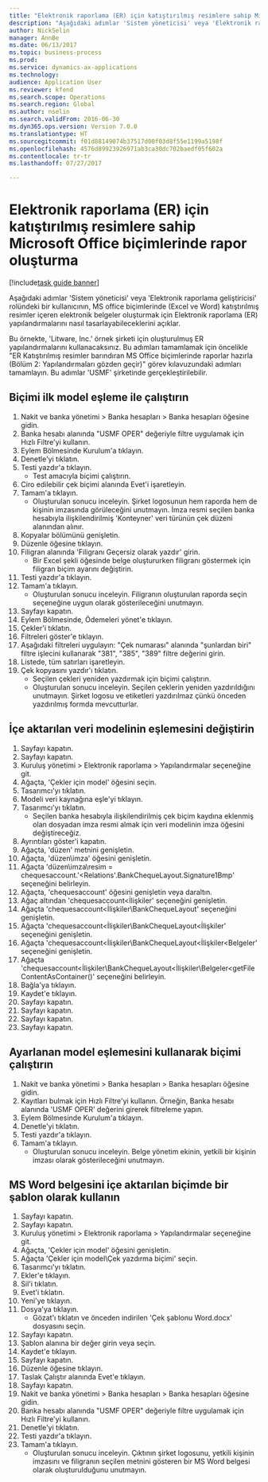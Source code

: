 ```yaml
--- 
title: "Elektronik raporlama (ER) için katıştırılmış resimlere sahip Microsoft Office biçimlerinde rapor oluşturma"
description: "Aşağıdaki adımlar 'Sistem yöneticisi' veya 'Elektronik raporlama geliştiricisi' rolündeki bir kullanıcının, MS office biçimlerinde (Excel ve Word) katıştırılmış resimler içeren elektronik belgeler oluşturmak için Elektronik raporlama (ER) yapılandırmalarını nasıl tasarlayabileceklerini açıklar."
author: NickSelin
manager: AnnBe
ms.date: 06/13/2017
ms.topic: business-process
ms.prod: 
ms.service: dynamics-ax-applications
ms.technology: 
audience: Application User
ms.reviewer: kfend
ms.search.scope: Operations
ms.search.region: Global
ms.author: nselin
ms.search.validFrom: 2016-06-30
ms.dyn365.ops.version: Version 7.0.0
ms.translationtype: HT
ms.sourcegitcommit: f01d88149074b37517d00f03d8f55e1199a5198f
ms.openlocfilehash: 4576d89923926971ab3ca30dc702baedf05f602a
ms.contentlocale: tr-tr
ms.lasthandoff: 07/27/2017

---
```

# <a name="generate-reports-in-microsoft-office-formats-with-embedded-images-for-electronic-reporting-er"></a>Elektronik raporlama (ER) için katıştırılmış resimlere sahip Microsoft Office biçimlerinde rapor oluşturma

[!include[task guide banner](../../includes/task-guide-banner.md)]

Aşağıdaki adımlar 'Sistem yöneticisi' veya 'Elektronik raporlama geliştiricisi' rolündeki bir kullanıcının, MS office biçimlerinde (Excel ve Word) katıştırılmış resimler içeren elektronik belgeler oluşturmak için Elektronik raporlama (ER) yapılandırmalarını nasıl tasarlayabileceklerini açıklar.

Bu örnekte, 'Litware, Inc.' örnek şirketi için oluşturulmuş ER yapılandırmalarını kullanacaksınız.  Bu adımları tamamlamak için öncelikle "ER Katıştırılmış resimler barındıran MS Office biçimlerinde raporlar hazırla (Bölüm 2: Yapılandırmaları gözden geçir)" görev kılavuzundaki adımları tamamlayın. Bu adımlar 'USMF' şirketinde gerçekleştirilebilir.


## <a name="run-format-with-initial-model-mapping"></a>Biçimi ilk model eşleme ile çalıştırın
1. Nakit ve banka yönetimi > Banka hesapları > Banka hesapları öğesine gidin.
2. Banka hesabı alanında "USMF OPER" değeriyle filtre uygulamak için Hızlı Filtre'yi kullanın.
3. Eylem Bölmesinde Kurulum'a tıklayın.
4. Denetle'yi tıklatın.
5. Testi yazdır'a tıklayın.
    * Test amacıyla biçimi çalıştırın.  
6. Ciro edilebilir çek biçimi alanında Evet'i işaretleyin.
7. Tamam'a tıklayın.
    * Oluşturulan sonucu inceleyin. Şirket logosunun hem raporda hem de kişinin imzasında görüleceğini unutmayın. İmza resmi seçilen banka hesabıyla ilişkilendirilmiş 'Konteyner' veri türünün çek düzeni alanından alınır.  
8. Kopyalar bölümünü genişletin.
9. Düzenle öğesine tıklayın.
10. Filigran alanında 'Filigranı Geçersiz olarak yazdır' girin.
    * Bir Excel şekli öğesinde belge oluştururken filigranı göstermek için filigran biçim ayarını değiştirin.  
11. Testi yazdır'a tıklayın.
12. Tamam'a tıklayın.
    * Oluşturulan sonucu inceleyin. Filigranın oluşturulan raporda seçin seçeneğine uygun olarak gösterileceğini unutmayın.  
13. Sayfayı kapatın.
14. Eylem Bölmesinde, Ödemeleri yönet'e tıklayın.
15. Çekler'i tıklatın.
16. Filtreleri göster'e tıklayın.
17. Aşağıdaki filtreleri uygulayın: "Çek numarası" alanında "şunlardan biri" filtre işlecini kullanarak "381", "385", "389" filtre değerini girin.
18. Listede, tüm satırları işaretleyin.
19. Çek kopyasını yazdır'ı tıklatın.
    * Seçilen çekleri yeniden yazdırmak için biçimi çalıştırın.  
    * Oluşturulan sonucu inceleyin. Seçilen çeklerin yeniden yazdırıldığını unutmayın. Şirket logosu ve etiketleri yazdırılmaz çünkü önceden yazdırılmış formda mevcutturlar.  

## <a name="modify-the-mapping-of-the-imported-data-model"></a>İçe aktarılan veri modelinin eşlemesini değiştirin
1. Sayfayı kapatın.
2. Sayfayı kapatın.
3. Kuruluş yönetimi > Elektronik raporlama > Yapılandırmalar seçeneğine git.
4. Ağaçta, 'Çekler için model' öğesini seçin.
5. Tasarımcı'yı tıklatın.
6. Modeli veri kaynağına eşle'yi tıklayın.
7. Tasarımcı'yı tıklatın.
    * Seçilen banka hesabıyla ilişkilendirilmiş çek biçim kaydına eklenmiş olan dosyadan imza resmi almak için veri modelinin imza öğesini değiştireceğiz.  
8. Ayrıntıları göster'i kapatın.
9. Ağaçta, 'düzen' metnini genişletin.
10. Ağaçta, 'düzen\imza' öğesini genişletin.
11. Ağaçta 'düzen\imza\resim = chequesaccount.'<Relations'.BankChequeLayout.Signature1Bmp' seçeneğini belirleyin.
12. Ağaçta, 'chequesaccount' öğesini genişletin veya daraltın.
13. Ağaç altından 'chequesaccount\<İlişkiler' seçeneğini genişletin.
14. Ağaçta 'chequesaccount\<İlişkiler\BankChequeLayout' seçeneğini genişletin.
15. Ağaçta 'chequesaccount\<İlişkiler\BankChequeLayout\<İlişkiler' seçeneğini genişletin.
16. Ağaçta 'chequesaccount\<İlişkiler\BankChequeLayout\<İlişkiler\<Belgeler' seçeneğini genişletin.
17. Ağaçta 'chequesaccount\<İlişkiler\BankChequeLayout\<İlişkiler\Belgeler\<getFileContentAsContainer()' seçeneğini belirleyin.
18. Bağla'ya tıklayın.
19. Kaydet'e tıklayın.
20. Sayfayı kapatın.
21. Sayfayı kapatın.
22. Sayfayı kapatın.
23. Sayfayı kapatın.

## <a name="run-format-using-the-adjusted-model-mapping"></a>Ayarlanan model eşlemesini kullanarak biçimi çalıştırın
1. Nakit ve banka yönetimi > Banka hesapları > Banka hesapları öğesine gidin.
2. Kayıtları bulmak için Hızlı Filtre'yi kullanın. Örneğin, Banka hesabı alanında 'USMF OPER' değerini girerek filtreleme yapın.
3. Eylem Bölmesinde Kurulum'a tıklayın.
4. Denetle'yi tıklatın.
5. Testi yazdır'a tıklayın.
6. Tamam'a tıklayın.
    * Oluşturulan sonucu inceleyin. Belge yönetim ekinin, yetkili bir kişinin imzası olarak gösterileceğini unutmayın.  

## <a name="use-ms-word-document-as-a-template-in-the-imported-format"></a>MS Word belgesini içe aktarılan biçimde bir şablon olarak kullanın
1. Sayfayı kapatın.
2. Sayfayı kapatın.
3. Kuruluş yönetimi > Elektronik raporlama > Yapılandırmalar seçeneğine git.
4. Ağaçta, 'Çekler için model' öğesini genişletin.
5. Ağaçta 'Çekler için model\Çek yazdırma biçimi' seçin.
6. Tasarımcı'yı tıklatın.
7. Ekler'e tıklayın.
8. Sil'i tıklatın.
9. Evet'i tıklatın.
10. Yeni'ye tıklayın.
11. Dosya'ya tıklayın.
    * Gözat'ı tıklatın ve önceden indirilen 'Çek şablonu Word.docx' dosyasını seçin.  
12. Sayfayı kapatın.
13. Şablon alanına bir değer girin veya seçin.
14. Kaydet'e tıklayın.
15. Sayfayı kapatın.
16. Düzenle öğesine tıklayın.
17. Taslak Çalıştır alanında Evet'e tıklayın.
18. Sayfayı kapatın.
19. Nakit ve banka yönetimi > Banka hesapları > Banka hesapları öğesine gidin.
20. Banka hesabı alanında "USMF OPER" değeriyle filtre uygulamak için Hızlı Filtre'yi kullanın.
21. Denetle'yi tıklatın.
22. Testi yazdır'a tıklayın.
23. Tamam'a tıklayın.
    * Oluşturulan sonucu inceleyin. Çıktının şirket logosunu, yetkili kişinin imzasını ve filigranın seçilen metnini gösteren bir MS Word belgesi olarak oluşturulduğunu unutmayın.  


